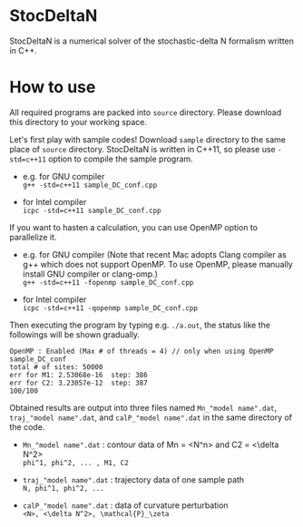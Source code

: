 # StocDeltaN
StocDeltaN is a numerical solver of the stochastic-delta N formalism written in C++.

# How to use
All required programs are packed into `source` directory. Please download this directory to your working space.

Let's first play with sample codes! Download `sample` directory to the same place of `source` directory.
StocDeltaN is written in C++11, so please use `-std=c++11` option to compile the sample program.  
* e.g. for GNU compiler  
`g++ -std=c++11 sample_DC_conf.cpp`
    
* for Intel compiler  
`icpc -std=c++11 sample_DC_conf.cpp`

If you want to hasten a calculation, you can use OpenMP option to parallelize it.  
* e.g. for GNU compiler (Note that recent Mac adopts Clang compiler as g++ which does not support OpenMP. To use OpenMP, please manually install GNU compiler or clang-omp.)  
`g++ -std=c++11 -fopenmp sample_DC_conf.cpp`

* for Intel compiler  
`icpc -std=c++11 -qopenmp sample_DC_conf.cpp`

Then executing the program by typing e.g. `./a.out`, the status like the followings will be shown gradually.

    OpenMP : Enabled (Max # of threads = 4) // only when using OpenMP
    sample_DC_conf
    total # of sites: 50000
    err for M1: 2.53068e-16  step: 386
    err for C2: 3.23057e-12  step: 387
    100/100
    
Obtained results are output into three files named `Mn_"model name".dat`, `traj_"model name".dat`, and `calP_"model name".dat` in the same directory of the code.  
* `Mn_"model name".dat` : contour data of Mn = <N^n> and C2 = <\delta N^2>  
`phi^1, phi^2, ... , M1, C2`
    
* `traj_"model name".dat` : trajectory data of one sample path  
`N, phi^1, phi^2, ...`
    
* `calP_"model name".dat` : data of curvature perturbation  
`<N>, <\delta N^2>, \mathcal{P}_\zeta`
